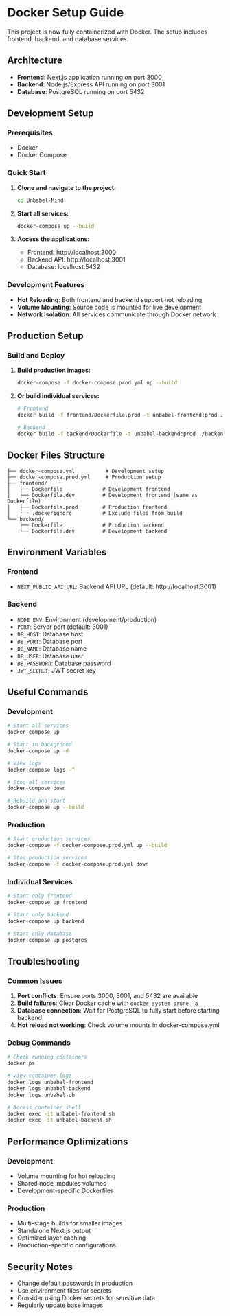 # Docker Setup Guide

This project is now fully containerized with Docker. The setup includes frontend, backend, and database services.

## Architecture

- **Frontend**: Next.js application running on port 3000
- **Backend**: Node.js/Express API running on port 3001
- **Database**: PostgreSQL running on port 5432

## Development Setup

### Prerequisites
- Docker
- Docker Compose

### Quick Start

1. **Clone and navigate to the project:**
   ```bash
   cd Unbabel-Mind
   ```

2. **Start all services:**
   ```bash
   docker-compose up --build
   ```

3. **Access the applications:**
   - Frontend: http://localhost:3000
   - Backend API: http://localhost:3001
   - Database: localhost:5432

### Development Features

- **Hot Reloading**: Both frontend and backend support hot reloading
- **Volume Mounting**: Source code is mounted for live development
- **Network Isolation**: All services communicate through Docker network

## Production Setup

### Build and Deploy

1. **Build production images:**
   ```bash
   docker-compose -f docker-compose.prod.yml up --build
   ```

2. **Or build individual services:**
   ```bash
   # Frontend
   docker build -f frontend/Dockerfile.prod -t unbabel-frontend:prod ./frontend
   
   # Backend
   docker build -f backend/Dockerfile -t unbabel-backend:prod ./backend
   ```

## Docker Files Structure

```
├── docker-compose.yml          # Development setup
├── docker-compose.prod.yml     # Production setup
├── frontend/
│   ├── Dockerfile             # Development frontend
│   ├── Dockerfile.dev         # Development frontend (same as Dockerfile)
│   ├── Dockerfile.prod        # Production frontend
│   └── .dockerignore          # Exclude files from build
└── backend/
    ├── Dockerfile             # Production backend
    └── Dockerfile.dev         # Development backend
```

## Environment Variables

### Frontend
- `NEXT_PUBLIC_API_URL`: Backend API URL (default: http://localhost:3001)

### Backend
- `NODE_ENV`: Environment (development/production)
- `PORT`: Server port (default: 3001)
- `DB_HOST`: Database host
- `DB_PORT`: Database port
- `DB_NAME`: Database name
- `DB_USER`: Database user
- `DB_PASSWORD`: Database password
- `JWT_SECRET`: JWT secret key

## Useful Commands

### Development
```bash
# Start all services
docker-compose up

# Start in background
docker-compose up -d

# View logs
docker-compose logs -f

# Stop all services
docker-compose down

# Rebuild and start
docker-compose up --build
```

### Production
```bash
# Start production services
docker-compose -f docker-compose.prod.yml up --build

# Stop production services
docker-compose -f docker-compose.prod.yml down
```

### Individual Services
```bash
# Start only frontend
docker-compose up frontend

# Start only backend
docker-compose up backend

# Start only database
docker-compose up postgres
```

## Troubleshooting

### Common Issues

1. **Port conflicts**: Ensure ports 3000, 3001, and 5432 are available
2. **Build failures**: Clear Docker cache with `docker system prune -a`
3. **Database connection**: Wait for PostgreSQL to fully start before starting backend
4. **Hot reload not working**: Check volume mounts in docker-compose.yml

### Debug Commands
```bash
# Check running containers
docker ps

# View container logs
docker logs unbabel-frontend
docker logs unbabel-backend
docker logs unbabel-db

# Access container shell
docker exec -it unbabel-frontend sh
docker exec -it unbabel-backend sh
```

## Performance Optimizations

### Development
- Volume mounting for hot reloading
- Shared node_modules volumes
- Development-specific Dockerfiles

### Production
- Multi-stage builds for smaller images
- Standalone Next.js output
- Optimized layer caching
- Production-specific configurations

## Security Notes

- Change default passwords in production
- Use environment files for secrets
- Consider using Docker secrets for sensitive data
- Regularly update base images 